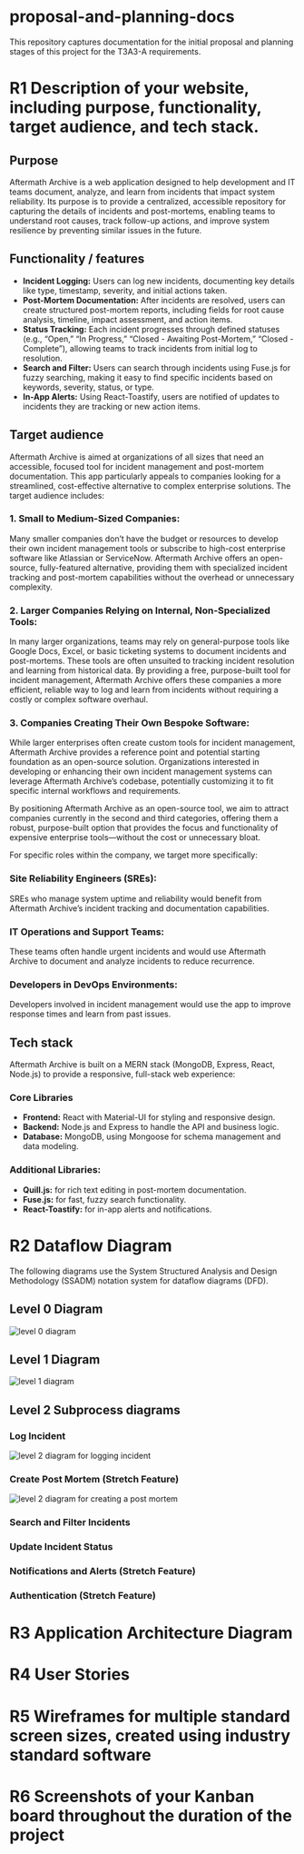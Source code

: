 # proposal-and-planning-docs

This repository captures documentation for the initial proposal and planning stages of this project for the T3A3-A requirements.

# R1 Description of your website, including purpose, functionality, target audience, and tech stack.

## Purpose

Aftermath Archive is a web application designed to help development and IT teams document, analyze, and learn from incidents that impact system reliability. Its purpose is to provide a centralized, accessible repository for capturing the details of incidents and post-mortems, enabling teams to understand root causes, track follow-up actions, and improve system resilience by preventing similar issues in the future.

## Functionality / features

- **Incident Logging:** Users can log new incidents, documenting key details like type, timestamp, severity, and initial actions taken.
- **Post-Mortem Documentation:** After incidents are resolved, users can create structured post-mortem reports, including fields for root cause analysis, timeline, impact assessment, and action items.
- **Status Tracking:** Each incident progresses through defined statuses (e.g., “Open,” “In Progress,” “Closed - Awaiting Post-Mortem,” “Closed - Complete”), allowing teams to track incidents from initial log to resolution.
- **Search and Filter:** Users can search through incidents using Fuse.js for fuzzy searching, making it easy to find specific incidents based on keywords, severity, status, or type.
- **In-App Alerts:** Using React-Toastify, users are notified of updates to incidents they are tracking or new action items.

## Target audience

Aftermath Archive is aimed at organizations of all sizes that need an accessible, focused tool for incident management and post-mortem documentation. This app particularly appeals to companies looking for a streamlined, cost-effective alternative to complex enterprise solutions. The target audience includes:

### 1.	Small to Medium-Sized Companies: 
Many smaller companies don’t have the budget or resources to develop their own incident management tools or subscribe to high-cost enterprise software like Atlassian or ServiceNow. Aftermath Archive offers an open-source, fully-featured alternative, providing them with specialized incident tracking and post-mortem capabilities without the overhead or unnecessary complexity.

### 2.	Larger Companies Relying on Internal, Non-Specialized Tools: 
In many larger organizations, teams may rely on general-purpose tools like Google Docs, Excel, or basic ticketing systems to document incidents and post-mortems. These tools are often unsuited to tracking incident resolution and learning from historical data. By providing a free, purpose-built tool for incident management, Aftermath Archive offers these companies a more efficient, reliable way to log and learn from incidents without requiring a costly or complex software overhaul.

### 3.	Companies Creating Their Own Bespoke Software: 
While larger enterprises often create custom tools for incident management, Aftermath Archive provides a reference point and potential starting foundation as an open-source solution. Organizations interested in developing or enhancing their own incident management systems can leverage Aftermath Archive’s codebase, potentially customizing it to fit specific internal workflows and requirements.

By positioning Aftermath Archive as an open-source tool, we aim to attract companies currently in the second and third categories, offering them a robust, purpose-built option that provides the focus and functionality of expensive enterprise tools—without the cost or unnecessary bloat.

For specific roles within the company, we target more specifically:
### Site Reliability Engineers (SREs): 
SREs who manage system uptime and reliability would benefit from Aftermath Archive’s incident tracking and documentation capabilities.
### IT Operations and Support Teams: 
These teams often handle urgent incidents and would use Aftermath Archive to document and analyze incidents to reduce recurrence.
### Developers in DevOps Environments: 
Developers involved in incident management would use the app to improve response times and learn from past issues.

## Tech stack

Aftermath Archive is built on a MERN stack (MongoDB, Express, React, Node.js) to provide a responsive, full-stack web experience:

### Core Libraries

-   **Frontend:** React with Material-UI for styling and responsive design.
-   **Backend:** Node.js and Express to handle the API and business logic.
-   **Database:**   MongoDB, using Mongoose for schema management and data modeling.

### Additional Libraries:

-   **Quill.js:** for rich text editing in post-mortem documentation.
-   **Fuse.js:** for fast, fuzzy search functionality.
-   **React-Toastify:** for in-app alerts and notifications.

# R2 Dataflow Diagram
The following diagrams use the System Structured Analysis and Design Methodology (SSADM) notation system for dataflow diagrams (DFD). 

## Level 0 Diagram 
![level 0 diagram](./docs/dataflow/SSADM-DFD-0.png)

## Level 1 Diagram
![level 1 diagram](./docs/dataflow/SSADM-DFD-1.png)

## Level 2 Subprocess diagrams 
### Log Incident 
![level 2 diagram for logging incident](./docs/dataflow/SSADM-DFD-2-log-incident.png)

### Create Post Mortem (Stretch Feature)
![level 2 diagram for creating a post mortem](./docs/dataflow/SSADM-DFD-2-create-post-mortem.png)

### Search and Filter Incidents

### Update Incident Status 

### Notifications and Alerts (Stretch Feature)

### Authentication (Stretch Feature)

# R3 Application Architecture Diagram

# R4 User Stories

# R5 Wireframes for multiple standard screen sizes, created using industry standard software

# R6 Screenshots of your Kanban board throughout the duration of the project
